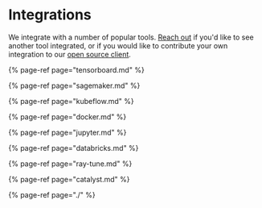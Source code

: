 # Integrations

We integrate with a number of popular tools. [Reach out](../../company/getting-help.md) if you'd like to see another tool integrated, or if you would like to contribute your own integration to our [open source client](https://github.com/wandb/client).

{% page-ref page="tensorboard.md" %}

{% page-ref page="sagemaker.md" %}

{% page-ref page="kubeflow.md" %}

{% page-ref page="docker.md" %}

{% page-ref page="jupyter.md" %}

{% page-ref page="databricks.md" %}

{% page-ref page="ray-tune.md" %}

{% page-ref page="catalyst.md" %}

{% page-ref page="./" %}


